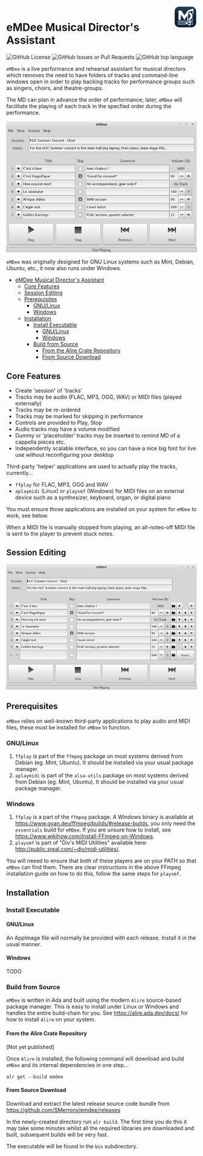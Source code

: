 <a href="https://github.com/SMerrony/emdee">
    <img src="https://github.com/SMerrony/emdee/blob/main/doc/emdee_icon.png" alt="eMDee logo" title="eMDee" align="right" height="60" />
</a>

# eMDee Musical Director's Assistant

![GitHub License](https://img.shields.io/github/license/SMerrony/emdee) ![GitHub Issues or Pull Requests](https://img.shields.io/github/issues/SMerrony/emdee) ![GitHub top language](https://img.shields.io/github/languages/top/SMerrony/emdee)


`eMDee` is a live performance and rehearsal assistant for musical directors which removes 
the need to have folders of tracks and command-line windows open in order to play backing tracks for performance groups such as singers, choirs, and theatre-groups.

The MD can plan in advance the order of performance; later, `eMDee` will facilitate the playing of each track in the specfied order during the performance.

![eMDee main screen, ready to perform!](doc/eMDee_0_1_0_Loaded.png)

`eMDee` was originally designed for GNU Linux systems such as Mint, Debian, Ubuntu, etc., 
it now also runs under Windows.

- [eMDee Musical Director's Assistant](#emdee-musical-directors-assistant)
  - [Core Features](#core-features)
  - [Session Editing](#session-editing)
  - [Prerequisites](#prerequisites)
    - [GNU/Linux](#gnulinux)
    - [Windows](#windows)
  - [Installation](#installation)
    - [Install Executable](#install-executable)
      - [GNU/Linux](#gnulinux-1)
      - [Windows](#windows-1)
    - [Build from Source](#build-from-source)
      - [From the Alire Crate Repository](#from-the-alire-crate-repository)
      - [From Source Download](#from-source-download)

## Core Features
* Create 'session' of 'tracks'
* Tracks may be audio (FLAC, MP3, OGG, WAV) or MIDI files (played externally)
* Tracks may be re-ordered
* Tracks may be marked for skipping in performance
* Controls are provided to Play, Stop
* Audio tracks may have a volume modified
* Dummy or 'placeholder' tracks may be inserted to remind MD of a cappella pieces etc.
* Independently scalable interface, so you can have a nice big font for live use without reconfiguring your desktop

Third-party 'helper' applications are used to actually play the tracks, currently...
* `ffplay` for FLAC, MP3, OGG and WAV
* `aplaymidi` (Linux) or `playsmf` (Windows) for MIDI files on an external device such as a synthesizer, keyboard, organ, or digital piano

You must ensure those applications are installed on your system for `eMDee` to work, see below.

When a MIDI file is manually stopped from playing, an all-notes-off MIDI file is sent to the player to prevent stuck notes.

## Session Editing

![eMDee main screen, editing tracks](doc/eMDee_0_1_0_Editing.png)

## Prerequisites
`eMDee` relies on well-known third-party applications to play audio and MIDI files, these must be installed
for `eMDee` to function.

### GNU/Linux
1. `ffplay` is part of the `ffmpeg` package on most systems derived from Debian (eg. Mint, Ubuntu).  It should be installed via your usual package manager.
2. `aplaymidi` is part of the `alsa-utils` package on most systems derived from Debian (eg. Mint, Ubuntu).  It should be installed via your usual package manager.

### Windows
1. `ffplay` is a part of the `ffmpeg` package.  A Windows binary is available at https://www.gyan.dev/ffmpeg/builds/#release-builds, you only need the `essentials` build for `eMDee`.  If you are unsure how to install, see https://www.wikihow.com/Install-FFmpeg-on-Windows.
2. `playsmf` is part of "Div's MIDI Utilities" available here: http://public.sreal.com/~div/midi-utilities/.

You will neeed to ensure that both of these players are on your PATH so that `eMDee` can find them.  There are clear instructions in the above FFmpeg installation guide on how to do this, follow the same steps for `playsmf`.

## Installation

### Install Executable
#### GNU/Linux
An AppImage file will normally be provided with each release.  Install it in the usual manner.

#### Windows
TODO

### Build from Source

`eMDee` is written in Ada and built using the modern `Alire` source-based package manager.
This is easy to install under Linux or Windows and handles the entire build-chain for you.
See https://alire.ada.dev/docs/ for how to install `Alire` on your system.

#### From the Alire Crate Repository
[Not yet published]

Once `Alire` is installed, the following command will download and build `eMDee` and its internal dependencies in one step...
```
alr get --build emdee
```
#### From Source Download
Download and extract the latest release source code bundle from https://github.com/SMerrony/emdee/releases

In the newly-created directory run `alr build`.  The first time you do this it may take some minutes whilst all
the required libraries are downloaded and built, subsequent builds will be very fast.

The executable will be found in the `bin` subdirectory.
